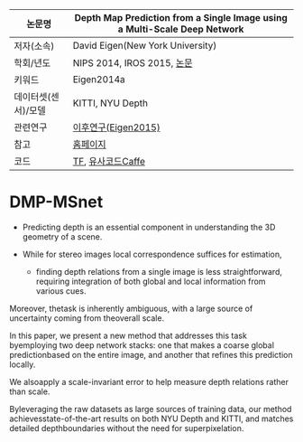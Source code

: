 |논문명 |Depth Map Prediction from a Single Image using a Multi-Scale Deep Network |
| --- | --- |
| 저자\(소속\) | David Eigen\(New York University\) |
| 학회/년도 | NIPS 2014, IROS 2015, [논문](https://arxiv.org/abs/1406.2283) |
| 키워드 | Eigen2014a|
| 데이터셋(센서)/모델 |KITTI, NYU Depth |
| 관련연구| [이후연구(Eigen2015)](http://www.cs.nyu.edu/~deigen/dnl/)|
| 참고 |[홈페이지](https://www.cs.nyu.edu/~deigen/depth/) |
| 코드 |[TF](https://github.com/MasazI/cnn_depth_tensorflow), [유사코드Caffe](https://github.com/ayanc/mdepth) |

# DMP-MSnet

- Predicting depth is an essential component in understanding the 3D geometry of a scene. 

- While for stereo images local correspondence suffices for estimation, 
	- finding depth relations from a single image is less straightforward, requiring integration of both global and local information from various cues. 

Moreover, thetask is inherently ambiguous, with a large source of uncertainty coming from theoverall scale. 

In this paper, we present a new method that addresses this task byemploying two deep network stacks: one that makes a coarse global predictionbased on the entire image, and another that refines this prediction locally. 

We alsoapply a scale-invariant error to help measure depth relations rather than scale. 

Byleveraging the raw datasets as large sources of training data, our method achievesstate-of-the-art results on both NYU Depth and KITTI, and matches detailed depthboundaries without the need for superpixelation.

##


<!--stackedit_data:
eyJoaXN0b3J5IjpbMTM0MTYzMTM3Ml19
-->